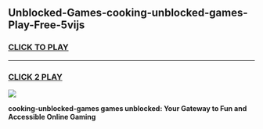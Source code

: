 
## Unblocked-Games-cooking-unblocked-games-Play-Free-5vijs
<h3>
<a href="https://premium76.site?title=cooking-unblocked-games&ref=15A">CLICK TO PLAY</a></h3>
<hr>

<h3>
<a href="https://premium76.site?title=cooking-unblocked-games&ref=15A">CLICK 2 PLAY</a>
  
</h3>

<a href="https://premium76.site?title=cooking-unblocked-games&ref=15A"><img src="https://clearcache.store/games.png"></a>


**cooking-unblocked-games games unblocked: Your Gateway to Fun and Accessible Online Gaming**
